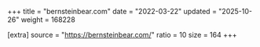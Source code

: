 +++
title = "bernsteinbear.com"
date = "2022-03-22"
updated = "2025-10-26"
weight = 168228

[extra]
source = "https://bernsteinbear.com/"
ratio = 10
size = 164
+++
